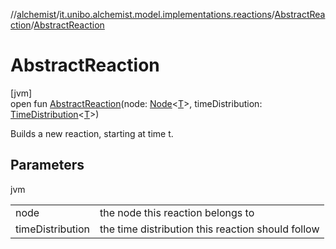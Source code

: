 //[alchemist](../../../index.md)/[it.unibo.alchemist.model.implementations.reactions](../index.md)/[AbstractReaction](index.md)/[AbstractReaction](-abstract-reaction.md)

# AbstractReaction

[jvm]\
open fun [AbstractReaction](-abstract-reaction.md)(node: [Node](../../it.unibo.alchemist.model.interfaces/-node/index.md)<[T](../../it.unibo.alchemist.model.implementations.movestrategies.speed/-interact-with-others/index.md)>, timeDistribution: [TimeDistribution](../../it.unibo.alchemist.model.interfaces/-time-distribution/index.md)<[T](../../it.unibo.alchemist.model.implementations.movestrategies.speed/-interact-with-others/index.md)>)

Builds a new reaction, starting at time t.

## Parameters

jvm

| | |
|---|---|
| node | the node this reaction belongs to |
| timeDistribution | the time distribution this reaction should follow |
